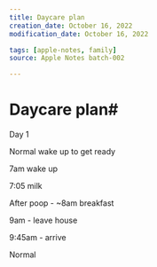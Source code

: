 ```yaml
---
title: Daycare plan
creation_date: October 16, 2022
modification_date: October 16, 2022

tags: [apple-notes, family]
source: Apple Notes batch-002

---
```



# Daycare plan# 

Day 1

Normal wake up to get ready 

7am wake up 

7:05 milk

After poop - ~8am breakfast

9am - leave house

9:45am - arrive 

Normal 

